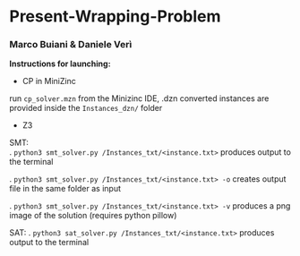 # Present-Wrapping-Problem
### Marco Buiani & Daniele Verì

**Instructions for launching:**

- CP in MiniZinc

run `cp_solver.mzn` from the Minizinc IDE,
.dzn converted instances are provided inside the `Instances_dzn/` folder

- Z3


SMT:  
. `python3 smt_solver.py /Instances_txt/<instance.txt>` produces output to the terminal  

. `python3 smt_solver.py /Instances_txt/<instance.txt> -o` creates output file in the same folder as input  

. `python3 smt_solver.py /Instances_txt/<instance.txt> -v` produces a png image of the solution (requires python pillow)

SAT:
. `python3 sat_solver.py /Instances_txt/<instance.txt>` produces output to the terminal


